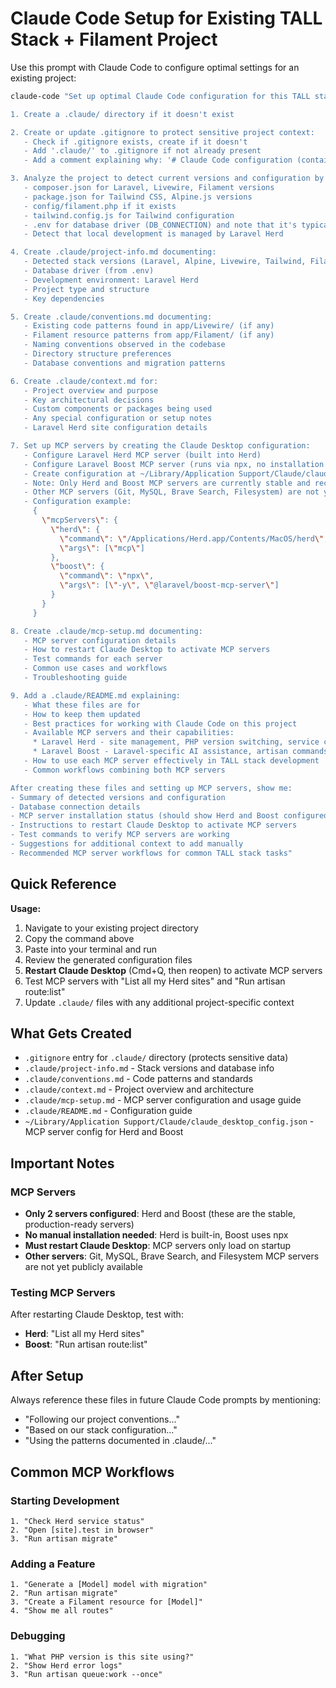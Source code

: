 # Claude Code Setup for Existing TALL Stack + Filament Project

Use this prompt with Claude Code to configure optimal settings for an existing project:

```bash
claude-code "Set up optimal Claude Code configuration for this TALL stack + Filament project:

1. Create a .claude/ directory if it doesn't exist

2. Create or update .gitignore to protect sensitive project context:
   - Check if .gitignore exists, create if it doesn't
   - Add '.claude/' to .gitignore if not already present
   - Add a comment explaining why: '# Claude Code configuration (contains project-specific context)'

3. Analyze the project to detect current versions and configuration by reading:
   - composer.json for Laravel, Livewire, Filament versions
   - package.json for Tailwind CSS, Alpine.js versions
   - config/filament.php if it exists
   - tailwind.config.js for Tailwind configuration
   - .env for database driver (DB_CONNECTION) and note that it's typically MySQL
   - Detect that local development is managed by Laravel Herd

4. Create .claude/project-info.md documenting:
   - Detected stack versions (Laravel, Alpine, Livewire, Tailwind, Filament, PHP)
   - Database driver (from .env)
   - Development environment: Laravel Herd
   - Project type and structure
   - Key dependencies

5. Create .claude/conventions.md documenting:
   - Existing code patterns found in app/Livewire/ (if any)
   - Filament resource patterns from app/Filament/ (if any)
   - Naming conventions observed in the codebase
   - Directory structure preferences
   - Database conventions and migration patterns

6. Create .claude/context.md for:
   - Project overview and purpose
   - Key architectural decisions
   - Custom components or packages being used
   - Any special configuration or setup notes
   - Laravel Herd site configuration details

7. Set up MCP servers by creating the Claude Desktop configuration:
   - Configure Laravel Herd MCP server (built into Herd)
   - Configure Laravel Boost MCP server (runs via npx, no installation needed)
   - Create configuration at ~/Library/Application Support/Claude/claude_desktop_config.json
   - Note: Only Herd and Boost MCP servers are currently stable and recommended
   - Other MCP servers (Git, MySQL, Brave Search, Filesystem) are not yet publicly available
   - Configuration example:
     {
       \"mcpServers\": {
         \"herd\": {
           \"command\": \"/Applications/Herd.app/Contents/MacOS/herd\",
           \"args\": [\"mcp\"]
         },
         \"boost\": {
           \"command\": \"npx\",
           \"args\": [\"-y\", \"@laravel/boost-mcp-server\"]
         }
       }
     }

8. Create .claude/mcp-setup.md documenting:
   - MCP server configuration details
   - How to restart Claude Desktop to activate MCP servers
   - Test commands for each server
   - Common use cases and workflows
   - Troubleshooting guide

9. Add a .claude/README.md explaining:
   - What these files are for
   - How to keep them updated
   - Best practices for working with Claude Code on this project
   - Available MCP servers and their capabilities:
     * Laravel Herd - site management, PHP version switching, service control, database management
     * Laravel Boost - Laravel-specific AI assistance, artisan commands, code generation
   - How to use each MCP server effectively in TALL stack development
   - Common workflows combining both MCP servers

After creating these files and setting up MCP servers, show me:
- Summary of detected versions and configuration
- Database connection details
- MCP server installation status (should show Herd and Boost configured)
- Instructions to restart Claude Desktop to activate MCP servers
- Test commands to verify MCP servers are working
- Suggestions for additional context to add manually
- Recommended MCP server workflows for common TALL stack tasks"
```

## Quick Reference

**Usage:**
1. Navigate to your existing project directory
2. Copy the command above
3. Paste into your terminal and run
4. Review the generated configuration files
5. **Restart Claude Desktop** (Cmd+Q, then reopen) to activate MCP servers
6. Test MCP servers with "List all my Herd sites" and "Run artisan route:list"
7. Update `.claude/` files with any additional project-specific context

## What Gets Created

- `.gitignore` entry for `.claude/` directory (protects sensitive data)
- `.claude/project-info.md` - Stack versions and database info
- `.claude/conventions.md` - Code patterns and standards
- `.claude/context.md` - Project overview and architecture
- `.claude/mcp-setup.md` - MCP server configuration and usage guide
- `.claude/README.md` - Configuration guide
- `~/Library/Application Support/Claude/claude_desktop_config.json` - MCP server config for Herd and Boost

## Important Notes

### MCP Servers
- **Only 2 servers configured**: Herd and Boost (these are the stable, production-ready servers)
- **No manual installation needed**: Herd is built-in, Boost uses npx
- **Must restart Claude Desktop**: MCP servers only load on startup
- **Other servers**: Git, MySQL, Brave Search, and Filesystem MCP servers are not yet publicly available

### Testing MCP Servers
After restarting Claude Desktop, test with:
- **Herd**: "List all my Herd sites"
- **Boost**: "Run artisan route:list"

## After Setup

Always reference these files in future Claude Code prompts by mentioning:
- "Following our project conventions..."
- "Based on our stack configuration..."
- "Using the patterns documented in .claude/..."

## Common MCP Workflows

### Starting Development
```
1. "Check Herd service status"
2. "Open [site].test in browser"
3. "Run artisan migrate"
```

### Adding a Feature
```
1. "Generate a [Model] model with migration"
2. "Run artisan migrate"
3. "Create a Filament resource for [Model]"
4. "Show me all routes"
```

### Debugging
```
1. "What PHP version is this site using?"
2. "Show Herd error logs"
3. "Run artisan queue:work --once"
```
